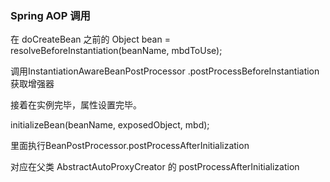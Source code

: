 ###   Spring AOP 调用

在 doCreateBean 之前的 Object bean = resolveBeforeInstantiation(beanName, mbdToUse);

调用InstantiationAwareBeanPostProcessor .postProcessBeforeInstantiation 获取增强器

接着在实例完毕，属性设置完毕。

initializeBean(beanName, exposedObject, mbd);

里面执行BeanPostProcessor.postProcessAfterInitialization

对应在父类 AbstractAutoProxyCreator 的 postProcessAfterInitialization 

